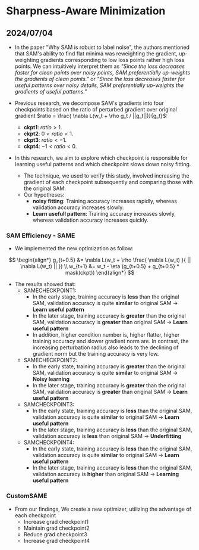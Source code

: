 # Sharpness-Aware Minimization 

## 2024/07/04

- In the paper "Why SAM is robust to label noise", the authors mentioned that SAM's ability to find flat minima was reweighting the gradient, up-weighting gradients corresponding to low loss points rather high loss points. We can intuitively interpret them as *"Since the loss decreases faster for clean points over noisy points, SAM preferentially up-weights the gradients of clean points."* or *"Since the loss decreases faster for useful patterns over noisy details, SAM preferentially up-weights the gradients of useful patterns."*

- Previous research, we decompose SAM's gradients into four checkpoints based on the ratio of perturbed gradient over original gradient $ratio = \frac{ \nabla L(w_t + \rho g_t / ||g_t||)}{g_t}$:
  - **ckpt1**: $ratio > 1$.
  - **ckpt2**: $0 < ratio < 1$.
  - **ckpt3**: $ratio < -1$.
  - **ckpt4**: $-1 < ratio < 0$.

- In this research, we aim to explore which checkpoint is responsible for learning useful patterns and which checkpoint slows down noisy fitting. 
  - The technique, we used to verify this study, involved increasing the gradient of each checkpoint subsequently and comparing those with the original SAM.
  - Our hypotheses:
    - **noisy fitting**: Training accuracy increases rapidly, whereas validation accuracy increases slowly.
    - **Learn usefull pattern**: Training accuracy increases slowly, whereas validation accuracy increases quickly.

### SAM Efficiency - SAME

- We implemented the new optimization as follow:

$$
\begin{align*}
  g_{t+0.5} &= \nabla L(w_t + \rho \frac{ \nabla L(w_t) }{ || \nabla L(w_t) || }) \\
  w_{t+1} &= w_t - \eta (g_{t+0.5} + g_{t+0.5} * mask(ckpt))
\end{align*}
$$

- The results showed that:
  - SAMECHECKPOINT1: 
    - In the early stage, training accuracy is **less** than the original SAM, validation accuracy is quite **similar** to original SAM -> **Learn useful pattern**
    - In the later stage, training accuracy is **greater** than the original SAM,  validation accuracy is **greater** than original SAM -> **Learn useful pattern**
    - In addition, higher condition number is, higher flatter, higher training accuracy and slower gradient norm are. In contrast, the increasing perturbation radius also leads to the declining of gradient norm but the training accuracy is very low.
  - SAMECHECKPOINT2:
    - In the early state, training accuracy is **greater** than the original SAM, validation accuracy is quite **similar** to original SAM -> **Noisy learning**
    - In the later stage, training accuracy is **greater** than the original SAM,  validation accuracy is **greater** than original SAM -> **Learn useful pattern**
  - SAMCHECKPOINT3:
    - In the early state, training accuracy is **less** than the original SAM, validation accuracy is quite **similar** to original SAM -> **Learn useful pattern**
    - In the later stage, training accuracy is **less** than the original SAM,  validation accuracy is **less** than original SAM -> **Underfitting**
  - SAMCHECKPOINT4:
    - In the early state, training accuracy is **less** than the original SAM, validation accuracy is quite **similar** to original SAM -> **Learn useful pattern**
    - In the later stage, training accuracy is **less** than the original SAM,  validation accuracy is **higher** than original SAM -> **Learning useful pattern**

### CustomSAME

- From our findings, We create a new optimizer, utilizing the advantage of each checkpoint
  - Increase grad checkpoint1
  - Maintain grad checkpoint2
  - Reduce grad checkpoint3
  - Increase grad checkpoint4